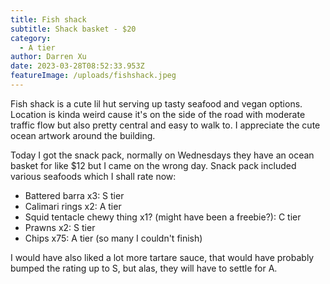 ```yaml
---
title: Fish shack
subtitle: Shack basket - $20
category:
  - A tier
author: Darren Xu
date: 2023-03-28T08:52:33.953Z
featureImage: /uploads/fishshack.jpeg
---
```

Fish shack is a cute lil hut serving up tasty seafood and vegan options. Location is kinda weird cause it's on the side of the road with moderate traffic flow but also pretty central and easy to walk to. I appreciate the cute ocean artwork around the building.

Today I got the snack pack, normally on Wednesdays they have an ocean basket for like $12 but I came on the wrong day. Snack pack included various seafoods which I shall rate now:

* Battered barra x3: S tier
* Calimari rings x2: A tier
* Squid tentacle chewy thing x1? (might have been a freebie?): C tier
* Prawns x2: S tier
* Chips x75: A tier (so many I couldn't finish)

I would have also liked a lot more tartare sauce, that would have probably bumped the rating up to S, but alas, they will have to settle for A.